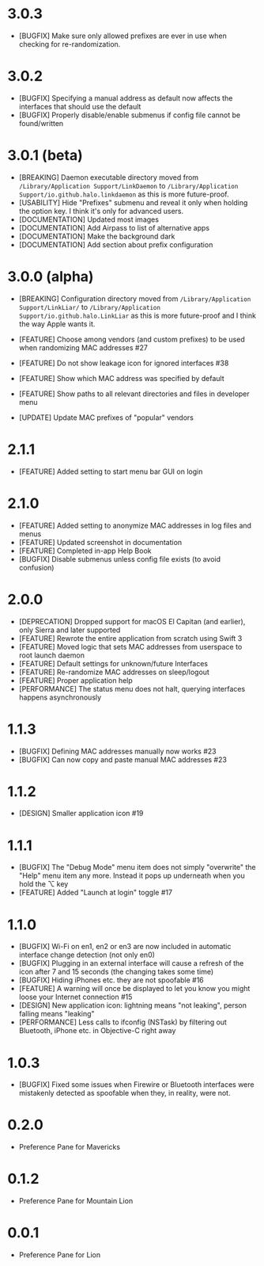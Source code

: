# 3.0.3

* [BUGFIX] Make sure only allowed prefixes are ever in use when checking for re-randomization.

# 3.0.2

* [BUGFIX] Specifying a manual address as default now affects the interfaces that should use the default
* [BUGFIX] Properly disable/enable submenus if config file cannot be found/written

# 3.0.1 (beta)

* [BREAKING] Daemon executable directory moved from
             `/Library/Application Support/LinkDaemon`
             to
             `/Library/Application Support/io.github.halo.linkdaemon`
             as this is more future-proof.
* [USABILITY] Hide "Prefixes" submenu and reveal it only when holding the option key. I think it's only for advanced users.
* [DOCUMENTATION] Updated most images
* [DOCUMENTATION] Add Airpass to list of alternative apps
* [DOCUMENTATION] Make the background dark
* [DOCUMENTATION] Add section about prefix configuration

# 3.0.0 (alpha)

* [BREAKING] Configuration directory moved from
             `/Library/Application Support/LinkLiar/`
             to
             `/Library/Application Support/io.github.halo.LinkLiar`
             as this is more future-proof and I think the way Apple wants it.

* [FEATURE] Choose among vendors (and custom prefixes) to be used when randomizing MAC addresses #27
* [FEATURE] Do not show leakage icon for ignored interfaces #38
* [FEATURE] Show which MAC address was specified by default
* [FEATURE] Show paths to all relevant directories and files in developer menu
* [UPDATE] Update MAC prefixes of "popular" vendors

# 2.1.1

* [FEATURE] Added setting to start menu bar GUI on login

# 2.1.0

* [FEATURE] Added setting to anonymize MAC addresses in log files and menus
* [FEATURE] Updated screenshot in documentation
* [FEATURE] Completed in-app Help Book
* [BUGFIX] Disable submenus unless config file exists (to avoid confusion)

# 2.0.0

* [DEPRECATION] Dropped support for macOS El Capitan (and earlier), only Sierra and later supported
* [FEATURE] Rewrote the entire application from scratch using Swift 3
* [FEATURE] Moved logic that sets MAC addresses from userspace to root launch daemon
* [FEATURE] Default settings for unknown/future Interfaces
* [FEATURE] Re-randomize MAC addresses on sleep/logout
* [FEATURE] Proper application help
* [PERFORMANCE] The status menu does not halt, querying interfaces happens asynchronously

# 1.1.3

* [BUGFIX] Defining MAC addresses manually now works #23
* [BUGFIX] Can now copy and paste manual MAC addresses #23

# 1.1.2

* [DESIGN] Smaller application icon #19

# 1.1.1

* [BUGFIX] The "Debug Mode" menu item does not simply "overwrite" the "Help" menu item any more. Instead it pops up underneath when you hold the ⌥ key
* [FEATURE] Added "Launch at login" toggle #17

# 1.1.0

* [BUGFIX] Wi-Fi on en1, en2 or en3 are now included in automatic interface change detection (not only en0)
* [BUGFIX] Plugging in an external interface will cause a refresh of the icon after 7 and 15 seconds (the changing takes some time)
* [BUGFIX] Hiding iPhones etc. they are not spoofable #16
* [FEATURE] A warning will once be displayed to let you know you might loose your Internet connection #15
* [DESIGN] New application icon: lightning means "not leaking", person falling means "leaking"
* [PERFORMANCE] Less calls to ifconfig (NSTask) by filtering out Bluetooth, iPhone etc. in Objective-C right away

# 1.0.3

* [BUGFIX] Fixed some issues when Firewire or Bluetooth interfaces were mistakenly detected as spoofable when they, in reality, were not.

# 0.2.0

* Preference Pane for Mavericks

# 0.1.2

* Preference Pane for Mountain Lion

# 0.0.1

* Preference Pane for Lion
